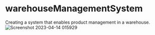 # warehouseManagementSystem
Creating a system that enables product management in a warehouse.
![Screenshot 2023-04-14 015929](https://user-images.githubusercontent.com/83244477/231902398-4057b527-db28-43e7-8826-09afa29cb0e2.png)
